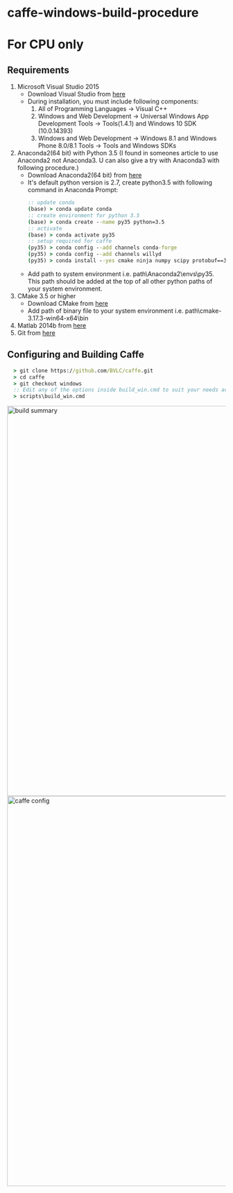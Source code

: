 # caffe-windows-build-procedure

# For CPU only
## Requirements
  1. Microsoft Visual Studio 2015
      * Download Visual Studio from [here](https://my.visualstudio.com/Downloads)
      * During installation, you must include following components:
          1. All of Programming Languages -> Visual C++
          2. Windows and Web Development -> Universal Windows App Development Tools -> Tools(1.4.1) and Windows 10 SDK (10.0.14393)
          3. Windows and Web Development -> Windows 8.1 and Windows Phone 8.0/8.1 Tools -> Tools and Windows SDKs 
  2. Anaconda2(64 bit) with Python 3.5
     (I found in someones article to use Anaconda2 not Anaconda3. U can also give a try with Anaconda3 with following procedure.)
      * Download Anaconda2(64 bit) from [here](https://www.anaconda.com/products/individual#Downloads)
      * It's default python version is 2.7, create python3.5 with following command in Anaconda Prompt:
          ```cmd
          :: update conda
          (base) > conda update conda
          :: create environment for python 3.5
          (base) > conda create --name py35 python=3.5
          :: activate 
          (base) > conda activate py35
          :: setup required for caffe
          (py35) > conda config --add channels conda-forge
          (py35) > conda config --add channels willyd
          (py35) > conda install --yes cmake ninja numpy scipy protobuf==3.1.0 six scikit-image pyyaml pydotplus graphviz
          ```
      * Add path to system environment i.e. path\Anaconda2\envs\py35. This path should be added at the top of all other python paths of your system environment.
  3. CMake 3.5 or higher
      * Download CMake from [here](https://cmake.org/download/)
      * Add path of binary file to your system environment i.e. path\cmake-3.17.3-win64-x64\bin
  4. Matlab 2014b from [here](https://in.mathworks.com/downloads/web_downloads)
  5. Git from [here](https://git-scm.com/downloads)
## Configuring and Building Caffe
```cmd
  > git clone https://github.com/BVLC/caffe.git
  > cd caffe
  > git checkout windows
  :: Edit any of the options inside build_win.cmd to suit your needs according to my build_win.cmd file
  > scripts\build_win.cmd
```


<img src="https://github.com/shibusahu30/caffe-windows-build-procedure/tree/master/images/im1.png" alt="build summary" width="900px">


<img src="https://github.com/shibusahu30/caffe-windows-build-procedure/tree/master/images/im2.png" alt="caffe config" width="900px">
